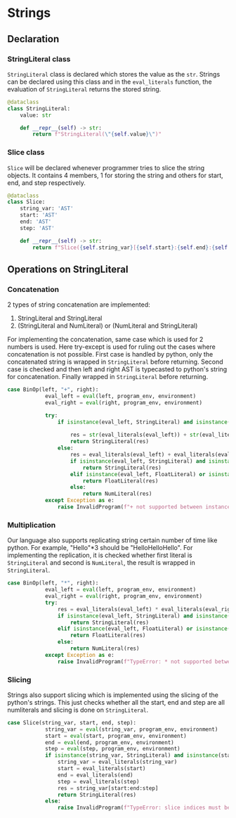 # Strings

## Declaration

### StringLiteral class
`StringLiteral` class is declared which stores the value as the `str`. Strings can be declared using this class and in the `eval_literals` function, the evaluation of `StringLiteral` returns the stored string.
```python
@dataclass
class StringLiteral:
    value: str

    def __repr__(self) -> str:
        return f"StringLiteral(\"{self.value}\")"
```

### Slice class
`Slice` will be declared whenever programmer tries to slice the string objects. It contains 4 members, 1 for storing the string and others for start, end, and step respectively.
```python
@dataclass
class Slice:
    string_var: 'AST'
    start: 'AST'
    end: 'AST'
    step: 'AST'

    def __repr__(self) -> str:
        return f"Slice({self.string_var}[{self.start}:{self.end}:{self.step}])"
```

## Operations on StringLiteral

### Concatenation
2 types of string concatenation are implemented:
1. StringLiteral and StringLiteral
2. (StringLiteral and NumLiteral) or (NumLiteral and StringLiteral)

For implementing the concatenation, same case which is used for 2 numbers is used. Here try-except is used for ruling out the cases where concatenation is not possible. First case is handled by python, only the concatenated string is wrapped in `StringLiteral` before returning.
Second case is checked and then left and right AST is typecasted to python's string for concatenation. Finally wrapped in `StringLiteral` before returning.
```python
case BinOp(left, "+", right):
            eval_left = eval(left, program_env, environment)
            eval_right = eval(right, program_env, environment)

            try:
                if isinstance(eval_left, StringLiteral) and isinstance(eval_right, NumLiteral) or isinstance(eval_left,
                                                                                            NumLiteral) and isinstance(eval_right, StringLiteral):
                    res = str(eval_literals(eval_left)) + str(eval_literals(eval_right))
                    return StringLiteral(res)
                else:
                    res = eval_literals(eval_left) + eval_literals(eval_right)
                    if isinstance(eval_left, StringLiteral) and isinstance(eval_right, StringLiteral):
                        return StringLiteral(res)
                    elif isinstance(eval_left, FloatLiteral) or isinstance(eval_right, FloatLiteral):
                        return FloatLiteral(res)
                    else:
                        return NumLiteral(res)
            except Exception as e:
                raise InvalidProgram(f"+ not supported between instances of {left} and {right}")
```

### Multiplication
Our language also supports replicating string certain number of time like python. For example, "Hello"*3 should be "HelloHelloHello".
For implementing the replication, it is checked whether first literal is `StringLiteral` and second is `NumLiteral`, the result is wrapped in `StringLiteral`.

```python
case BinOp(left, "*", right):
            eval_left = eval(left, program_env, environment)
            eval_right = eval(right, program_env, environment)
            try:
                res = eval_literals(eval_left) * eval_literals(eval_right)
                if isinstance(eval_left, StringLiteral) and isinstance(eval_right, NumLiteral):
                    return StringLiteral(res)
                elif isinstance(eval_left, FloatLiteral) or isinstance(eval_right, FloatLiteral):
                    return FloatLiteral(res)
                else:
                    return NumLiteral(res)
            except Exception as e:
                raise InvalidProgram(f"TypeError: * not supported between instances of {left} and {right}")
```

### Slicing
Strings also support slicing which is implemented using the slicing of the python's strings. This just checks whether all the start, end and step are all numliterals and slicing is done on `StringLiteral`.
```python
case Slice(string_var, start, end, step):
            string_var = eval(string_var, program_env, environment)
            start = eval(start, program_env, environment)
            end = eval(end, program_env, environment)
            step = eval(step, program_env, environment)
            if isinstance(string_var, StringLiteral) and isinstance(start, NumLiteral) and isinstance(end, NumLiteral) and isinstance(step,NumLiteral):
                string_var = eval_literals(string_var)
                start = eval_literals(start)
                end = eval_literals(end)
                step = eval_literals(step)
                res = string_var[start:end:step]
                return StringLiteral(res)
            else:
                raise InvalidProgram(f"TypeError: slice indices must be NumLiteral")
```